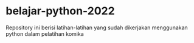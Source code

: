 # belajar-python-2022
Repository ini berisi latihan-latihan yang sudah dikerjakan menggunakan python dalam pelatihan komika
